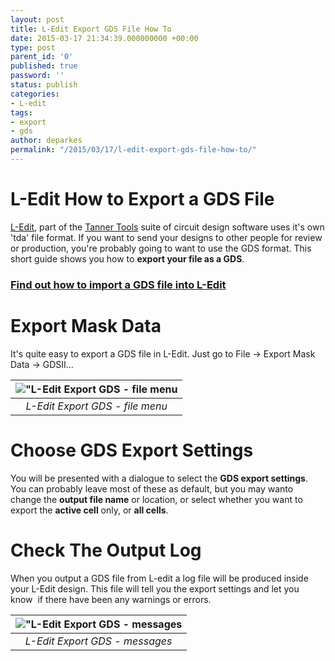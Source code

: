 ```yaml
---
layout: post
title: L-Edit Export GDS File How To
date: 2015-03-17 21:34:39.000000000 +00:00
type: post
parent_id: '0'
published: true
password: ''
status: publish
categories:
- L-edit
tags:
- export
- gds
author: deparkes
permalink: "/2015/03/17/l-edit-export-gds-file-how-to/"
---
```

<h1>L-Edit How to Export a GDS File</h1>
<a href="https://www.tannereda.com/l-edit-pro">L-Edit</a>, part of the <a href="https://www.tannereda.com/">Tanner Tools</a> suite of circuit design software uses it's own 'tda' file format. If you want to send your designs to other people for review or production, you're probably going to want to use the GDS format.
This short guide shows you how to <strong>export your file as a GDS</strong>.
<h3><a title="How To Do L-Edit GDS Import" href="{{site.baseurl}}/2015/03/17/how-to-do-l-edit-gds-import/">Find out how to import a GDS file into L-Edit</a></h3>
<h1>Export Mask Data</h1>
It's quite easy to export a GDS file in L-Edit. Just go to File -&gt; Export Mask Data -&gt; GDSII...

| !["L-Edit Export GDS - file menu]({{site.baseurl}}/assets/2015/03/ExportGDS-menu.png) |
|:--:|
| *L-Edit Export GDS - file menu* |

<h1>Choose GDS Export Settings</h1>
You will be presented with a dialogue to select the <strong>GDS export settings</strong>. You can probably leave most of these as default, but you may wanto change the <strong>output file name</strong> or location, or select whether you want to export the <strong>active cell</strong> only, or <strong>all cells</strong>.

<h1>Check The Output Log</h1>
When you output a GDS file from L-edit a log file will be produced inside  your L-Edit design. This file will tell you the export settings and let you know  if there have been any warnings or errors.

| !["L-Edit Export GDS - messages]({{site.baseurl}}/assets/2015/03/ExportGDS-messages.png) |
|:--:|
| *L-Edit Export GDS - messages* |
